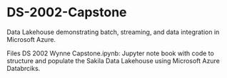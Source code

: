 # DS-2002-Capstone
Data Lakehouse demonstrating batch, streaming, and data integration in Microsoft Azure. 


Files
DS 2002 Wynne Capstone.ipynb: Jupyter note book with code to structure and populate the Sakila Data Lakehouse using Microsoft Azure Databrciks.
